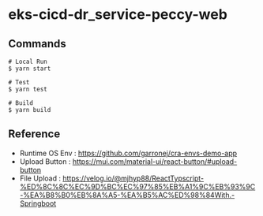 # eks-cicd-dr_service-peccy-web

## Commands

```
# Local Run
$ yarn start

# Test
$ yarn test

# Build
$ yarn build
```

## Reference

* Runtime OS Env : https://github.com/garronej/cra-envs-demo-app
* Upload Button : https://mui.com/material-ui/react-button/#upload-button
* File Upload : https://velog.io/@mjhyp88/ReactTypscript-%ED%8C%8C%EC%9D%BC%EC%97%85%EB%A1%9C%EB%93%9C-%EA%B8%B0%EB%8A%A5-%EA%B5%AC%ED%98%84With.-Springboot